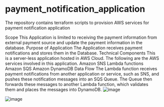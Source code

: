 # payment_notification_application
The repository contains terraform scripts to provision AWS services for payment notification application

Scope
This Application is limited to receiving the payment information from external payment source and update the payment information in the database.
Purpose of Application
The Application receives payment notifications and stores them in the Database.
Technical Components
This is a server-less application hosted in AWS Cloud. The following are the AWS services involved in this application.
Amazon SNS
Lambda functions
Amazon SQS
Amazon DynamoDB
Data Flow
The Lambda function receives payment notifications from another application or service, such as SNS, and pushes these notification messages into an SQS Queue. The Queue then forwards these messages to another Lambda function, which validates them and places the messages into DynamoDB.
![image](https://github.com/umaparvathir/payment_notification_application/assets/48677402/ae5d1518-1ebe-4329-93b4-ca7afe81036d)


![image](https://github.com/umaparvathir/payment_notification_application/assets/48677402/0bf9c38e-cd78-417f-b0d0-cf17add30866)
